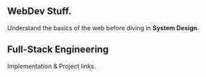 ## WebDev Stuff.

Understand the basics of the web before diving in **System Design**. 




## Full-Stack Engineering 

Implementation & Project links.
